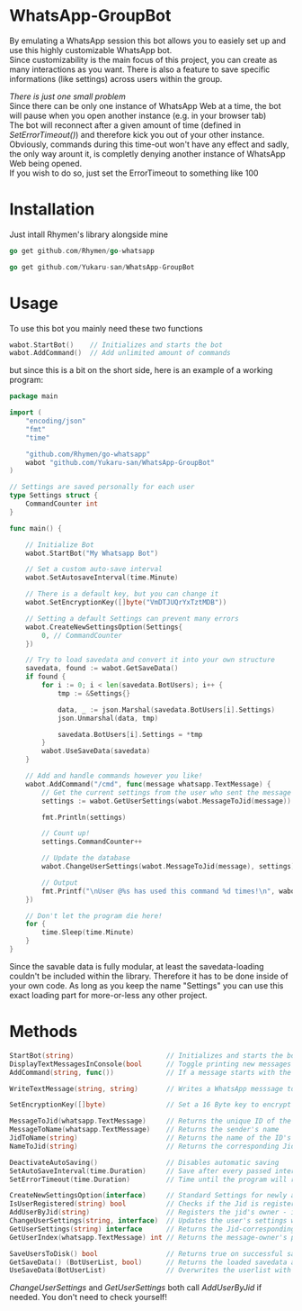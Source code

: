 # WhatsApp-GroupBot
By emulating a WhatsApp session this bot allows you to easiely set up and use this highly customizable WhatsApp bot.  
Since customizability is the main focus of this project, you can create as many interactions as you want.
There is also a feature to save specific informations (like settings) across users within the group.

*There is just one small problem*                                                                                      
Since there can be only one instance of WhatsApp Web at a time, the bot will pause when you open another instance               (e.g. in your browser tab)        
The bot will reconnect after a given amount of time (defined in *SetErrorTimeout()*) and therefore kick you out of your
other instance. Obviously, commands during this time-out won't have any effect and sadly, the only way arount it, is completly denying another instance of WhatsApp Web being opened.                                                                       
If you wish to do so, just set the ErrorTimeout to something like 100

# Installation
Just intall Rhymen's library alongside mine
```go
go get github.com/Rhymen/go-whatsapp
```
```go
go get github.com/Yukaru-san/WhatsApp-GroupBot
```

# Usage
To use this bot you mainly need these two functions
```go
wabot.StartBot()    // Initializes and starts the bot
wabot.AddCommand()  // Add unlimited amount of commands
```
but since this is a bit on the short side, here is an example of a working program:
```go
package main

import (
	"encoding/json"
	"fmt"
	"time"

	"github.com/Rhymen/go-whatsapp"
	wabot "github.com/Yukaru-san/WhatsApp-GroupBot"
)

// Settings are saved personally for each user
type Settings struct {
	CommandCounter int
}

func main() {

	// Initialize Bot
	wabot.StartBot("My Whatsapp Bot")

	// Set a custom auto-save interval
	wabot.SetAutosaveInterval(time.Minute)

	// There is a default key, but you can change it
	wabot.SetEncryptionKey([]byte("VmDTJUQrYxTztMDB"))

	// Setting a default Settings can prevent many errors
	wabot.CreateNewSettingsOption(Settings{
		0, // CommandCounter 
	})

	// Try to load savedata and convert it into your own structure
	savedata, found := wabot.GetSaveData()
	if found {
		for i := 0; i < len(savedata.BotUsers); i++ {
			tmp := &Settings{}

			data, _ := json.Marshal(savedata.BotUsers[i].Settings)
			json.Unmarshal(data, tmp)

			savedata.BotUsers[i].Settings = *tmp
		}
		wabot.UseSaveData(savedata)
	}

	// Add and handle commands however you like!
	wabot.AddCommand("/cmd", func(message whatsapp.TextMessage) {
		// Get the current settings from the user who sent the message
		settings := wabot.GetUserSettings(wabot.MessageToJid(message)).(Settings)

		fmt.Println(settings)

		// Count up!
		settings.CommandCounter++

		// Update the database
		wabot.ChangeUserSettings(wabot.MessageToJid(message), settings)

		// Output
		fmt.Printf("\nUser @%s has used this command %d times!\n", wabot.MessageToName(message), settings.CommandCounter)
	})

	// Don't let the program die here!
	for {
		time.Sleep(time.Minute)
	}
}

```
Since the savable data is fully modular, at least the savedata-loading couldn't be included within the library. Therefore it has to be done inside of your own code. As long as you keep the name "Settings" you can use this exact loading part for more-or-less any other project.

# Methods

```go
StartBot(string)                       // Initializes and starts the bot
DisplayTextMessagesInConsole(bool      // Toggle printing new messages on / off
AddCommand(string, func())             // If a message starts with the given string it executes the func

WriteTextMessage(string, string)       // Writes a WhatsApp messsage to the defined Jid's owner

SetEncryptionKey([]byte)               // Set a 16 Byte key to encrypt your saved data

MessageToJid(whatsapp.TextMessage)     // Returns the unique ID of the message sender
MessageToName(whatsapp.TextMessage)    // Returns the sender's name
JidToName(string)                      // Returns the name of the ID's owner
NameToJid(string)                      // Returns the corresponding Jid of the user's name

DeactivateAutoSaving()                 // Disables automatic saving
SetAutoSaveInterval(time.Duration)     // Save after every passed interval
SetErrorTimeout(time.Duration)         // Time until the program will restart after losing connection

CreateNewSettingsOption(interface)     // Standard Settings for newly added users
IsUserRegistered(string) bool          // Checks if the Jid is registered already
AddUserByJid(string)                   // Registers the jid's owner - if not already registered
ChangeUserSettings(string, interface)  // Updates the user's settings with the given struct
GetUserSettings(string) interface      // Returns the Jid-corresponding Settings
GetUserIndex(whatsapp.TextMessage) int // Returns the message-owner's position in the user-slice

SaveUsersToDisk() bool                 // Returns true on successful saving
GetSaveData() (BotUserList, bool)      // Returns the loaded savedata and true if possible (false otherwise)
UseSaveData(BotUserList)               // Overwrites the userlist with the given one
```
*ChangeUserSettings* and *GetUserSettings* both call *AddUserByJid* if needed. You don't need to check yourself!
